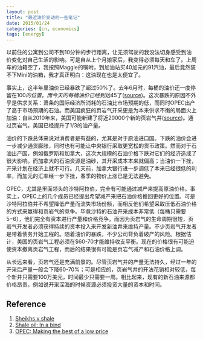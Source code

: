 ```yaml
---
layout: post
title: "最近油价变动的一些笔记"
date: 2015/01/24
categories: [cn, economics]
tags: [energy]
---
```


以前住的公寓到公司不到10分钟的步行距离，让无须驾驶的我没法切身感受到油价变化对自己生活的影响。可是自从上个月搬家后，我变得必须每天和车了。上周车的油箱空了，我按照Maggie的嘱咐，到加油站买40加元的91汽油，最后竟然装不下Mini的油箱，我才真正明白：这油现在也是太便宜了。

事实上，这半年里油价已经暴跌了超过50%了。去年6月时，每桶的油价还一度停留在$100的位置，而今天的每桶油价已经到达$45了([source](http://www.nasdaq.com/markets/crude-oil.aspx?timeframe=1y))。这次暴跌的原因不外乎是供求关系：萧条的国际经济所消耗的石油比市场预期的低，而同时OPEC出产了高于市场预期的石油。而美国疯狂的页岩气开采更是为本来供求不衡的局面火上加油：自从2010年来，美国可能新建了将近20000个新的页岩气井([source](http://www.economist.com/news/leaders/21635472-economics-oil-have-changed-some-businesses-will-go-bust-market-will-be))。通过页岩气，美国已经提升了1/3的油产量。

油价的下跌总体来说对消费者是有益的，尤其是对于原油进口国。下跌的油价会进一步减少通货膨胀，同时也有可能让中央银行采取更宽松的货币政策。然而对于石油出产国，例如俄罗斯和加拿大，这次大规模的石油价格下跌对它们的经济造成了很大影响。而加拿大的石油资源是油砂，其开采成本本来就偏高；当油价一下挫，开采计划在经济上就不可行。几天前，加拿大银行进一步调低了本来已经很低的利率，而加元的汇率经一步下挫，春季的物价上涨已是无法避免。

OPEC，尤其是里面领头的沙特阿拉伯，完全有可能通过减产来提高原油价格。事实上，OPEC上的几个成员已经提出希望减产来把石油价格推回更好的位置。可是沙特阿拉伯并不希望降低产量而流失市场份额，而相反他们希望采取压低石油价格的方式来赢得和页岩气的竞争。毕竟沙特的石油开采成本非常低（每桶只需要$5-$6），他们完全有资本进行产量和价格竞争。而因为页岩气的生命周期很短，页岩气开发者必须获得持续的资本投入来开发新油井来维持产量。不少页岩气开发者是带着债务开始工程的。随着油价的暴跌，不少公司背负着破产的风险。根据估计，美国的页岩气工程必须在$60-70才能维持收支平衡。现在的价格很有可能迫使资本撤离页岩气工程，而后的结果很有可能是页岩气减产和石油价格上调。

从长远来看，页岩气还是充满前景的。尽管页岩气井的产量无法持久，经过一年的开采后产量一般会下降60-70%；可是相应的，页岩气井的开法花销相对较低，每个新井只需要100万美元，时间最少只需要一周。相比起来，现有的新石油来源都价格昂贵，例如说开采深海的时候资源必须投资大量的资本和时间。

## Reference

1. [Sheikhs v shale](http://www.economist.com/news/leaders/21635472-economics-oil-have-changed-some-businesses-will-go-bust-market-will-be)
2. [Shale oil: In a bind](http://www.economist.com/news/finance-and-economics/21635505-will-falling-oil-prices-curb-americas-shale-boom-bind)
3. [OPEC: Making the best of a low price](https://www.google.com/url?q=http://www.economist.com/news/finance-and-economics/21635510-what-oil-cartel-up-making-best-low-price)
